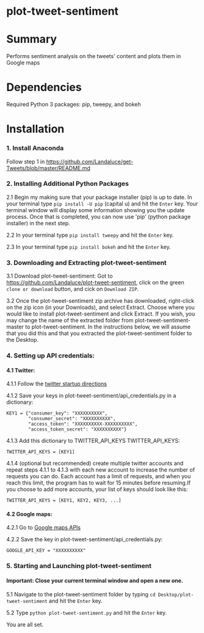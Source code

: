 # plot-tweet-sentiment
# Summary
Performs sentiment analysis on the tweets' content and plots them in Google maps

# Dependencies
Required Python 3 packages: pip, tweepy, and bokeh

# Installation

### 1. Install Anaconda
Follow step 1 in https://github.com/Landaluce/get-Tweets/blob/master/README.md

### 2. Installing Additional Python Packages

   2.1 Begin my making sure that your package installer (pip) is up to date. In your terminal type ```pip install -U pip``` (capital u) and hit the ```Enter``` key. Your terminal window will display some information showing you the update process. Once that is completed, you can now use 'pip' (python package installer) in the next step.
   
   2.2 In your terminal type ```pip install tweepy``` and hit the ```Enter``` key.
   
   2.3 In your terminal type ```pip install bokeh``` and hit the ```Enter``` key.
   
### 3. Downloading and Extracting plot-tweet-sentiment

3.1 Download plot-tweet-sentiment: Got to https://github.com/Landaluce/plot-tweet-sentiment, click on the green ```clone or download``` button, and cick on ```Download ZIP```.

3.2 Once the plot-tweet-sentiment zip archive has downloaded, right-click on the zip icon (in your Downloads), and select Extract. Choose where you would like to install plot-tweet-sentiment and click Extract. If you wish, you may change the name of the extracted folder from plot-tweet-sentiment-master to plot-tweet-sentiment. In the instructions below, we will assume that you did this and that you extracted the plot-tweet-sentiment folder to the Desktop.

### 4. Setting up API credentials:

#### 4.1 Twitter: 

4.1.1 Follow the [twitter startup directions](twitter_startup_directions.pdf)

4.1.2 Save your keys in plot-tweet-sentiment/api_credentials.py in a dictionary:
 
    KEY1 = {"consumer_key": "XXXXXXXXXX",
            "consumer_secret": "XXXXXXXXXX",
            "access_token": "XXXXXXXXXX-XXXXXXXXXX",
            "access_token_secret": "XXXXXXXXXX"}

4.1.3 Add this dictionary to TWITTER_API_KEYS TWITTER_API_KEYS:

```TWITTER_API_KEYS = [KEY1]```

4.1.4 (optional but recommended) create multiple twitter accounts and repeat steps 4.1.1 to 4.1.3 with each new account to increase the number of requests you can do. Each account has a limit of requests, and when you reach this limit, the program has to wait for 15 minutes before resuming.If you choose to add more accounts, your list of keys should look like this:

```TWITTER_API_KEYS = [KEY1, KEY2, KEY3, ...]```

#### 4.2 Google maps:

4.2.1 Go to [Google maps APIs](https://developers.google.com/maps/documentation/javascript/get-api-key)

4.2.2 Save the key in plot-tweet-sentiment/api_credentials.py:

```GOOGLE_API_KEY = "XXXXXXXXXX"```


### 5. Starting and Launching plot-tweet-sentiment
#### Important: Close your current terminal window and open a new one.

5.1 Navigate to the plot-tweet-sentiment folder by typing ```cd Desktop/plot-tweet-sentiment``` and hit the ```Enter``` key.
    
5.2 Type ```python plot-tweet-sentiment.py``` and hit the ```Enter``` key. 

You are all set.
